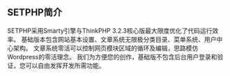 ﻿## SETPHP简介
SETPHP采用Smarty引擎与ThinkPHP 3.2.3核心版最大限度优化了代码运行效率。
基础版本包含网站基本设置、文章系统无限极分类目录、菜单系统、用户中心架构。
文章系统零活可以控制网页模块区域的循环及编辑，思路模仿Wordpress的零活理念。
我们为方便您的创作，基础版不包含后台用户登录和验证，您可以自由发挥开发所需功能。